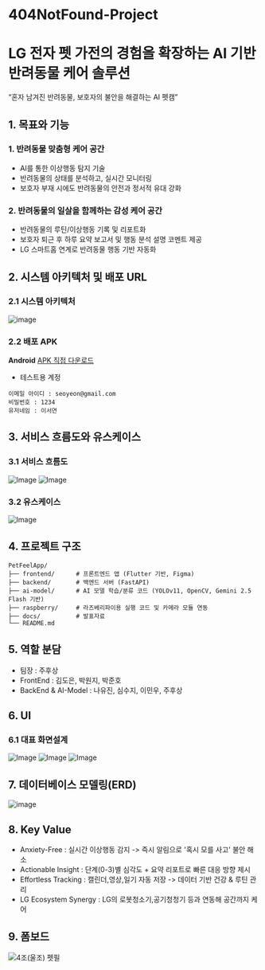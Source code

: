 # 404NotFound-Project

# LG 전자 펫 가전의 경험을 확장하는 AI 기반 반려동물 케어 솔루션
“혼자 남겨진 반려동물, 보호자의 불안을 해결하는 AI 펫캠”

## 1. 목표와 기능

### 1. 반려동물 맞춤형 케어 공간
- AI를 통한 이상행동 탐지 기술
- 반려동물의 상태를 분석하고, 실시간 모니터링
- 보호자 부재 시에도 반려동물의 안전과 정서적 유대 강화
  
### 2. 반려동물의 일살을 함께하는 감성 케어 공간
- 반려동물의 루틴/이상행동 기록 및 리포트화
- 보호자 퇴근 후 하루 요약 보고서 및 행동 분석 설명 코멘트 제공
- LG 스마트홈 연계로 반려동물 행동 기반 자동화

## 2. 시스템 아키텍처 및 배포 URL
### 2.1 시스템 아키텍처
![image](https://github.com/user-attachments/assets/304feafa-2846-407a-b108-963a91664e1a)

### 2.2 배포 APK
**Android**
[APK 직접 다운로드](https://블라블라.apk)
- 테스트용 계정
```
이메일 아이디 : seoyeon@gmail.com
비밀번호 : 1234
유저네임 : 이서연
```

## 3. 서비스 흐름도와 유스케이스
### 3.1 서비스 흐름도
![Image](https://github.com/user-attachments/assets/f912ac41-d8ea-4c15-ab08-f686e223893a)
![Image](https://github.com/user-attachments/assets/f59709a7-e05b-4d56-9dc9-287156e97631)

### 3.2 유스케이스
![Image](https://github.com/user-attachments/assets/752166e3-f426-4585-b547-2928e1ff328b)

## 4. 프로젝트 구조
```
PetFeelApp/
├── frontend/      # 프론트엔드 앱 (Flutter 기반, Figma)
├── backend/       # 백엔드 서버 (FastAPI)
├── ai-model/      # AI 모델 학습/분류 코드 (YOLOv11, OpenCV, Gemini 2.5 Flash 기반)
├── raspberry/     # 라즈베리파이용 실행 코드 및 카메라 모듈 연동
├── docs/          # 발표자료
└── README.md
```

## 5. 역할 분담
- 팀장 : 주후상
- FrontEnd : 김도은, 박원지, 박준호
- BackEnd & AI-Model : 나유진, 심수지, 이민우, 주후상

## 6. UI
### 6.1 대표 화면설계
![Image](https://github.com/user-attachments/assets/62a15581-bdcd-4096-8aa8-b68cbf4649fd)
![Image](https://github.com/user-attachments/assets/a7f91d36-b3c8-43b7-a925-0c4357843229)
![Image](https://github.com/user-attachments/assets/a220e30b-eccc-470a-b1e5-b62397c7d3b9)

## 7. 데이터베이스 모델링(ERD)
![image](https://github.com/user-attachments/assets/e22fd9d6-5f4d-4ddc-a166-5eb810c85ecb)


## 8. Key Value
- Anxiety-Free : 실시간 이상행동 감지 -> 즉시 알림으로 '혹시 모를 사고' 불안 해소
- Actionable Insight : 단계(0-3)별 심각도 + 요약 리포트로 빠른 대응 방향 제시
- Effortless Tracking : 캘린더,영상,일기 자동 저장 -> 데이터 기반 건강 & 루틴 관리
- LG Ecosystem Synergy : LG의 로봇청소기,공기청청기 등과 연동해 공간까지 케어

## 9. 폼보드
![4조(울조) 펫필](https://github.com/user-attachments/assets/442e9401-2968-47d3-8193-a6f9aa33fbad)

